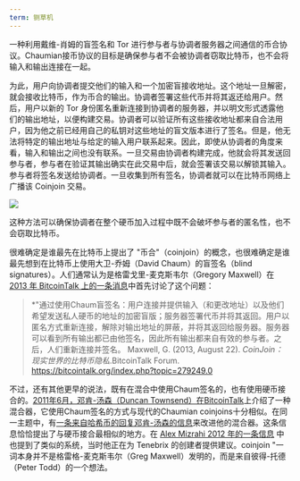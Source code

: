 ```yaml
---
term: 铡草机
---
```

一种利用戴维-肖姆的盲签名和 Tor 进行参与者与协调者服务器之间通信的币合协议。Chaumian接币协议的目标是确保参与者不会被协调者窃取比特币，也不会将输入和输出连接在一起。

为此，用户向协调者提交他们的输入和一个加密盲接收地址。这个地址一旦解密，就会接收比特币，作为币合的输出。协调者签署这些代币并将其返还给用户。然后，用户以新的 Tor 身份匿名重新连接到协调者的服务器，并以明文形式透露他们的输出地址，以便构建交易。协调者可以验证所有这些接收地址都来自合法用户，因为他之前已经用自己的私钥对这些地址的盲文版本进行了签名。但是，他无法将特定的输出地址与给定的输入用户联系起来。因此，即使从协调者的角度来看，输入和输出之间也没有联系。一旦交易由协调者构建完成，他就会将其发送回参与者，参与者在验证其输出确实在此交易中后，就会签署该交易以解锁其输入。参与者将签名发送给协调者。一旦收集到所有签名，协调者就可以在比特币网络上广播该 Coinjoin 交易。

![](../../dictionnaire/assets/38.webp)

这种方法可以确保协调者在整个硬币加入过程中既不会破坏参与者的匿名性，也不会窃取比特币。

很难确定是谁最先在比特币上提出了 "币合"（coinjoin）的概念，也很难确定是谁最先想到在比特币上使用大卫-乔姆（David Chaum）的盲签名（blind signatures）。人们通常认为是格雷戈里-麦克斯韦尔（Gregory Maxwell）在[2013 年 BitcoinTalk 上的一条消息](https://bitcointalk.org/index.php?topic=279249.0)中首先讨论了这个问题：

> *"通过使用Chaum盲签名：用户连接并提供输入（和更改地址）以及他们希望发送私人硬币的地址的加密盲版；服务器签署代币并将其返回。用户以匿名方式重新连接，解除对输出地址的屏蔽，并将其返回给服务器。服务器可以看到所有输出都已由他签名，因此所有输出都来自有效的参与者。之后，人们重新连接并签名。
Maxwell, G. (2013, August 22). *CoinJoin：现实世界的比特币隐私*.BitcoinTalk Forum. https://bitcointalk.org/index.php?topic=279249.0

不过，还有其他更早的说法，既有在混合中使用Chaum签名的，也有使用硬币接合的。[2011年6月，邓肯-汤森（Duncan Townsend）在BitcoinTalk](https://bitcointalk.org/index.php?topic=12751.0)上介绍了一种混合器，它使用Chaum签名的方式与现代的Chaumian coinjoins十分相似。在同一主题中，有[一条来自哈希币的回复邓肯-汤森的信息](https://bitcointalk.org/index.php?topic=12751.msg315793#msg315793)来改进他的混合器。这条信息恰恰提出了与硬币接合最相似的地方。在 [Alex Mizrahi 2012 年的一条信息](https://gist.github.com/killerstorm/6f843e1d3ffc38191aebca67d483bd88#file-laundry) 中也提到了类似的系统，当时他正在为 Tenebrix 的创建者提供建议。coinjoin "一词本身并不是格雷格-麦克斯韦尔（Greg Maxwell）发明的，而是来自彼得-托德（Peter Todd）的一个想法。